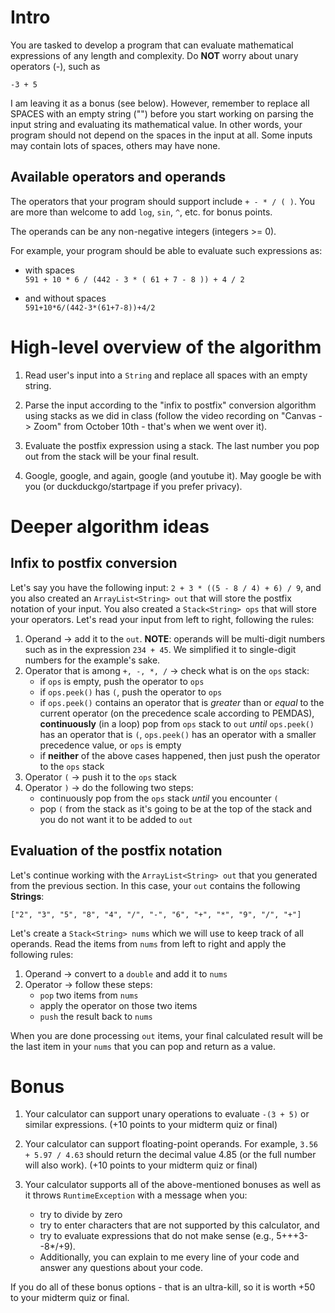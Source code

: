# Intro

You are tasked to develop a program that can evaluate mathematical expressions of any length and complexity. Do **NOT** worry about unary operators (-), such as

```
-3 + 5
```

I am leaving it as a bonus (see below). However, remember to replace all SPACES with an empty string ("") before you start working on parsing the input string and evaluating its mathematical value. In other words, your program should not depend on the spaces in the input at all. Some inputs may contain lots of spaces, others may have none.

## Available operators and operands 

The operators that your program should support include `+ - * / ( )`. You are more than welcome to add `log`, `sin`, `^`, etc. for bonus points.

The operands can be any non-negative integers (integers >= 0).

For example, your program should be able to evaluate such expressions as:

- with spaces  
  `591 + 10 * 6 / (442 - 3 * ( 61 + 7 - 8 )) + 4 / 2`

- and without spaces  
  `591+10*6/(442-3*(61+7-8))+4/2`

# High-level overview of the algorithm

1. Read user's input into a `String` and replace all spaces with an empty string.

2. Parse the input according to the "infix to postfix" conversion algorithm using stacks as we did in class (follow the video recording on "Canvas -> Zoom" from October 10th - that's when we went over it).

3. Evaluate the postfix expression using a stack. The last number you pop out from the stack will be your final result.

4. Google, google, and again, google (and youtube it). May google be with you (or duckduckgo/startpage if you prefer privacy).

# Deeper algorithm ideas

## Infix to postfix conversion

Let's say you have the following input: `2 + 3 * ((5 - 8 / 4) + 6) / 9`, and you also created an `ArrayList<String> out` that will store the postfix notation of your input. You also created a `Stack<String> ops` that will store your operators. Let's read your input from left to right, following the rules:

1. Operand -> add it to the `out`. **NOTE**: operands will be multi-digit numbers such as in the expression `234 + 45`. We simplified it to single-digit numbers for the example's sake.
2. Operator that is among `+, -, *, /` -> check what is on the `ops` stack:
   - if `ops` is empty, push the operator to `ops`
   - if `ops.peek()` has `(`, push the operator to `ops`
   - if `ops.peek()` contains an operator that is _greater_ than or _equal_ to the current operator (on the precedence scale according to PEMDAS), **continuously** (in a loop) pop from `ops` stack to `out` _until_ `ops.peek()` has an operator that is `(`, `ops.peek()` has an operator with a smaller precedence value, or `ops` is empty
   - if **neither** of the above cases happened, then just push the operator to the `ops` stack
3. Operator `(` -> push it to the `ops` stack
4. Operator `)` -> do the following two steps:
   - continuously pop from the `ops` stack _until_ you encounter `(`
   - pop `(` from the stack as it's going to be at the top of the stack and you do not want it to be added to `out`

## Evaluation of the postfix notation

Let's  continue working with the `ArrayList<String> out` that you generated from the previous section. In this case, your `out` contains the following **Strings**:

```
["2", "3", "5", "8", "4", "/", "-", "6", "+", "*", "9", "/", "+"]
```

Let's create a `Stack<String> nums` which we will use to keep track of all operands. Read the items from `nums` from left to right and apply the following rules:

1. Operand -> convert to a `double` and add it to `nums`
2. Operator -> follow these steps:
   - `pop` two items from `nums`
   - apply the operator on those two items
   - `push` the result back to `nums`

When you are done processing `out` items, your final calculated result will be the last item in your `nums` that you can pop and return as a value.

# Bonus

1. Your calculator can support unary operations to evaluate `-(3 + 5)` or similar expressions. (+10 points to your midterm quiz or final)

2. Your calculator can support floating-point operands. For example, `3.56 + 5.97 / 4.63` should return the decimal value 4.85 (or the full number will also work). (+10 points to your midterm quiz or final)

3. Your calculator supports all of the above-mentioned bonuses as well as it throws `RuntimeException` with a message when you:
    - try to divide by zero
    - try to enter characters that are not supported by this calculator, and
    - try to evaluate expressions that do not make sense (e.g., 5+++3--8*/+9).
    - Additionally, you can explain to me every line of your code and answer any questions about your code.

If you do all of these bonus options - that is an ultra-kill, so it is worth +50 to your midterm quiz or final.
